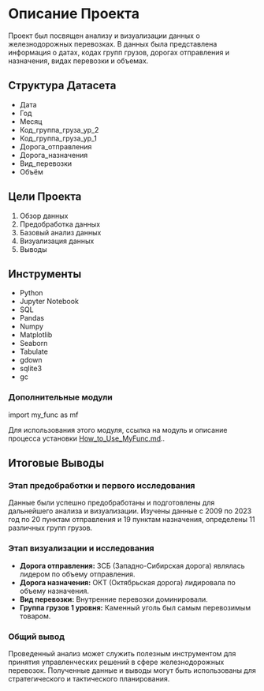 <!DOCTYPE html>
<html>
<head>
    <title>Железнодорожные Перевозки: Анализ и Визуализация Данных</title>
</head>
<body>

<h1>Описание Проекта</h1>

<p>Проект был посвящен анализу и визуализации данных о железнодорожных перевозках. В данных была представлена информация о датах, кодах групп грузов, дорогах отправления и назначения, видах перевозки и объемах.</p>

<h2>Структура Датасета</h2>
<ul>
    <li>Дата</li>
    <li>Год</li>
    <li>Месяц</li>
    <li>Код_группа_груза_ур_2</li>
    <li>Код_группа_груза_ур_1</li>
    <li>Дорога_отправления</li>
    <li>Дорога_назначения</li>
    <li>Вид_перевозки</li>
    <li>Объём</li>
</ul>

<h2>Цели Проекта</h2>
<ol>
    <li>Обзор данных</li>
    <li>Предобработка данных</li>
    <li>Базовый анализ данных</li>
    <li>Визуализация данных</li>
    <li>Выводы</li>
</ol>

<h2>Инструменты</h2>
<ul>
    <li>Python</li>
    <li>Jupyter Notebook</li>
    <li>SQL</li>
    <li>Pandas</li>
    <li>Numpy</li>
    <li>Matplotlib</li>
    <li>Seaborn</li>
    <li>Tabulate</li>
    <li>gdown</li>
    <li>sqlite3</li>
    <li>gc</li>
</ul>

<h3>Дополнительные модули</h3>
<p>
    import my_func as mf <!-- собственный модуль для предобработки и исследования данных -->
</p>
<p>Для использования этого модуля, ссылка на модуль и описание процесса установки <a href="How_to_Use_MyFunc.md">How_to_Use_MyFunc.md</a>..</p>

<h2>Итоговые Выводы</h2>

<h3>Этап предобработки и первого исследования</h3>
<p>Данные были успешно предобработаны и подготовлены для дальнейшего анализа и визуализации. Изучены данные с 2009 по 2023 год по 20 пунктам отправления и 19 пунктам назначения, определены 11 различных групп грузов.</p>

<h3>Этап визуализации и исследования</h3>
<ul>
    <li><strong>Дорога отправления:</strong> ЗСБ (Западно-Сибирская дорога) являлась лидером по объему отправления.</li>
    <li><strong>Дорога назначения:</strong> ОКТ (Октябрьская дорога) лидировала по объему назначения.</li>
    <li><strong>Вид перевозки:</strong> Внутренние перевозки доминировали.</li>
    <li><strong>Группа грузов 1 уровня:</strong> Каменный уголь был самым перевозимым товаром.</li>
</ul>

<h3>Общий вывод</h3>
<p>Проведенный анализ может служить полезным инструментом для принятия управленческих решений в сфере железнодорожных перевозок. Полученные данные и выводы могут быть использованы для стратегического и тактического планирования.</p>

</body>
</html>
